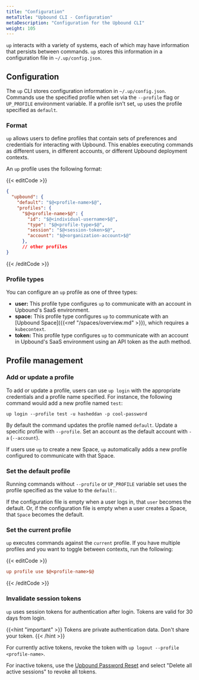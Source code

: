 ```yaml
---
title: "Configuration"
metaTitle: "Upbound CLI - Configuration"
metaDescription: "Configuration for the Upbound CLI"
weight: 105
---
```


`up` interacts with a variety of systems, each of which may have information
that persists between commands. `up` stores this information in a
configuration file in `~/.up/config.json`.

## Configuration

The `up` CLI stores configuration information in `~/.up/config.json`. Commands use the specified profile when set via the `--profile` flag or `UP_PROFILE` environment variable. If a profile isn't set, `up` uses the profile specified as `default`.

### Format

`up` allows users to define profiles that contain sets of preferences and credentials for interacting with Upbound. This enables executing commands as different users, in different accounts, or different Upbound deployment contexts. 

An `up` profile uses the following format:

{{< editCode >}}
```json
{
  "upbound": {
    "default": "$@<profile-name>$@",
    "profiles": {
      "$@<profile-name>$@": {
        "id": "$@<individual-username>$@",
        "type": "$@<profile-type>$@",
        "session": "$@<session-token>$@",
        "account": "$@<organization-account>$@"
      },
      // other profiles
}
```
{{< /editCode >}}

### Profile types

You can configure an `up` profile as one of three types:

- **user:** This profile type configures `up` to communicate with an account in Upbound's SaaS environment.
- **space:** This profile type configures `up` to communicate with an [Upbound Space]({{<ref "/spaces/overview.md" >}}), which requires a `kubecontext`.
- **token:** This profile type configures `up` to communicate with an account in Upbound's SaaS environment using an API token as the auth method.

## Profile management

### Add or update a profile

To add or update a profile, users can use `up login` with the appropriate
credentials and a profile name specified. For instance, the following command
would add a new profile named `test`:

```shell
up login --profile test -u hasheddan -p cool-password
```

By default the command updates the profile named `default`. Update a specific profile with `--profile`.
Set an account as the default account with `-a` (`--account`). 

If users use `up` to create a new Space, `up` automatically adds a new profile configured to communicate with that Space.

### Set the default profile

Running commands without `--profile` or `UP_PROFILE` variable set uses the profile specified as the value to the `default:`.

If the configuration file is empty when a user logs in, that `user` becomes the default. Or, if the configuration file is empty when a user creates a Space, that `Space` becomes the default.

### Set the current profile

`up` executes commands against the `current` profile. If you have multiple profiles and you want to toggle between contexts, run the following:

{{< editCode >}}
```ini
up profile use $@<profile-name>$@
```
{{< /editCode >}}

### Invalidate session tokens

`up` uses session tokens for authentication after login. Tokens are valid for 30
days from login. 

{{<hint "important" >}}
Tokens are private authentication data. Don't share your token.
{{< /hint >}}

For currently active tokens, revoke the token with `up logout --profile <profile-name>`. 

For inactive tokens, use the [Upbound Password Reset](https://accounts.upbound.io/resetPassword) and select "Delete all active sessions" to revoke all tokens.